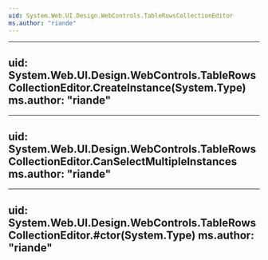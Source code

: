 ```yaml
---
uid: System.Web.UI.Design.WebControls.TableRowsCollectionEditor
ms.author: "riande"
---
```


---
uid: System.Web.UI.Design.WebControls.TableRowsCollectionEditor.CreateInstance(System.Type)
ms.author: "riande"
---

---
uid: System.Web.UI.Design.WebControls.TableRowsCollectionEditor.CanSelectMultipleInstances
ms.author: "riande"
---

---
uid: System.Web.UI.Design.WebControls.TableRowsCollectionEditor.#ctor(System.Type)
ms.author: "riande"
---
